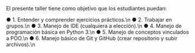 El presente taller tiene como objetivo que los estudiantes puedan:

 ● 1. Entender y comprender ejercicios prácticos.\n
 ● 2. Trabajar en grupos.\n
 ● 3. Manejo de IDE (cualquiera a elección).\n
 ● 4. Manejo de programación básica en Python 3.\n
 ● 5. Manejo de conceptos vinculados a POO.\n
 ● 6. Manejo básico de Git y GitHub (crear repositorio y subir archivos).\n
